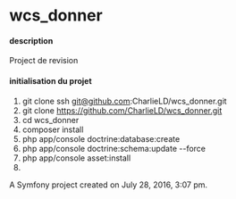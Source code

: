 wcs_donner
==========
#### description
Project de revision
#### initialisation du projet
1. git clone ssh git@github.com:CharlieLD/wcs_donner.git
2. git clone https://github.com/CharlieLD/wcs_donner.git
3. cd wcs_donner
4. composer install
5. php app/console doctrine:database:create
6. php app/console doctrine:schema:update --force
7. php app/console asset:install
8.
A Symfony project created on July 28, 2016, 3:07 pm.
